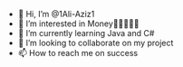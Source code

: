 - 👋 Hi, I’m @1Ali-Aziz1
- 👀 I’m interested in Money🤑🤑🤑🤑🤑
- 🌱 I’m currently learning Java and C#
- 💞️ I’m looking to collaborate on my project
- 📫 How to reach me on success

<!---
1Ali-Aziz1/1Ali-Aziz1 is a ✨ special ✨ repository because its `README.md` (this file) appears on your GitHub profile.
You can click the Preview link to take a look at your changes.
--->
